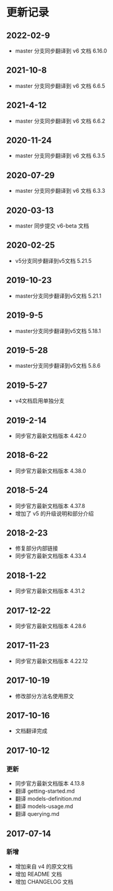 # 更新记录

## 2022-02-9
* master 分支同步翻译到 v6 文档 6.16.0

## 2021-10-8
* master 分支同步翻译到 v6 文档 6.6.5

## 2021-4-12
* master 分支同步翻译到 v6 文档 6.6.2

## 2020-11-24
* master 分支同步翻译到 v6 文档 6.3.5

## 2020-07-29
* master 分支同步翻译到 v6 文档 6.3.3

## 2020-03-13
* master 同步提交 v6-beta 文档

## 2020-02-25
* v5分支同步翻译到v5文档 5.21.5

## 2019-10-23
* master分支同步翻译到v5文档 5.21.1

## 2019-9-5
* master分支同步翻译到v5文档 5.18.1

## 2019-5-28
* master分支同步翻译到v5文档 5.8.6

## 2019-5-27
* v4文档启用单独分支

## 2019-2-14
* 同步官方最新文档版本 4.42.0

## 2018-6-22
* 同步官方最新文档版本 4.38.0

## 2018-5-24
* 同步官方最新文档版本 4.37.8
* 增加了 v5 的升级说明和部分介绍

## 2018-2-23
* 修复部分内部链接
* 同步官方最新文档版本 4.33.4

## 2018-1-22
* 同步官方最新文档版本 4.31.2

## 2017-12-22
* 同步官方最新文档版本 4.28.6

## 2017-11-23
* 同步官方最新文档版本 4.22.12

## 2017-10-19
* 修改部分方法名使用原文

## 2017-10-16
* 文档翻译完成


## 2017-10-12

### 更新
* 同步官方最新文档版本 4.13.8
* 翻译 getting-started.md
* 翻译 models-definition.md* 翻译 models-usage.md* 翻译 querying.md

## 2017-07-14

### 新增
* 增加来自 v4 的原文文档
* 增加 README 文档
* 增加 CHANGELOG 文档